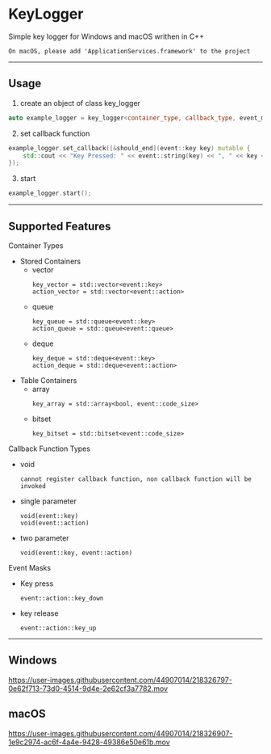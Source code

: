 # KeyLogger
Simple key logger for Windows and macOS writhen in C++
~~~
On macOS, please add 'ApplicationServices.framework' to the project
~~~
-----
## Usage  
1. create an object of class key_logger
```c++
auto example_logger = key_logger<container_type, callback_type, event_mask>();
```
2. set callback function  
```c++
example_logger.set_callback([&should_end](event::key key) mutable {
    std::cout << "Key Pressed: " << event::string(key) << ", " << key << std::endl;
});
```
3. start
 ```c++
example_logger.start();
```
-----
## Supported Features  
Container Types
- Stored Containers
  - vector
    ~~~
    key_vector = std::vector<event::key>
    action_vector = std::vector<event::action>
    ~~~
  - queue
    ~~~
    key_queue = std::queue<event::key>
    action_queue = std::queue<event::queue>
    ~~~
  - deque
    ~~~
    key_deque = std::deque<event::key>
    action_deque = std::deque<event::action>
    ~~~
- Table Containers
  - array
    ~~~
    key_array = std::array<bool, event::code_size>
    ~~~
  - bitset
    ~~~
    key_bitset = std::bitset<event::code_size>
    ~~~
  
Callback Function Types
- void
  ~~~
  cannot register callback function, non callback function will be invoked
  ~~~
- single parameter
  ~~~
  void(event::key)
  void(event::action)
  ~~~
- two parameter
  ~~~
  void(event::key, event::action)
  ~~~
  
Event Masks
- Key press
  ~~~
  event::action::key_down
  ~~~
- key release
  ~~~
  event::action::key_up
  ~~~

-----
## Windows

https://user-images.githubusercontent.com/44907014/218326797-0e62f713-73d0-4514-9d4e-2e62cf3a7782.mov  
  
## macOS

https://user-images.githubusercontent.com/44907014/218326907-1e9c2974-ac6f-4a4e-9428-49386e50e61b.mov
